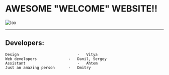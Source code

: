 # **AWESOME "WELCOME" WEBSITE!!**

<image src="lox.jpg" alt="lox">

---

## **Developers:**

	Design 							-	Vitya
	Web developers 				-	Danil, Sergey
	Assistant						-	Ahtem
	Just an amazing person		- 	Dmitry